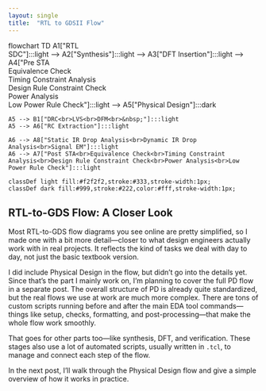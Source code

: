 ```yaml
---
layout: single
title:  "RTL to GDSII Flow"
---
```


flowchart TD
    A1["RTL<br>SDC"]:::light --> 
    A2["Synthesis"]:::light -->
    A3["DFT Insertion"]:::light -->
    A4["Pre STA<br>Equivalence Check<br>Timing Constraint Analysis<br>Design Rule Constraint Check<br>Power Analysis<br>Low Power Rule Check"]:::light -->
    A5["Physical Design"]:::dark

    A5 --> B1["DRC<br>LVS<br>DFM<br>&nbsp;"]:::light
    A5 --> A6["RC Extraction"]:::light

    A6 --> A8["Static IR Drop Analysis<br>Dynamic IR Drop Analysis<br>Signal EM"]:::light
    A6 --> A7["Post STA<br>Equivalence Check<br>Timing Constraint Analysis<br>Design Rule Constraint Check<br>Power Analysis<br>Low Power Rule Check"]:::light

    classDef light fill:#f2f2f2,stroke:#333,stroke-width:1px;
    classDef dark fill:#999,stroke:#222,color:#fff,stroke-width:1px;


## RTL-to-GDS Flow: A Closer Look

Most RTL-to-GDS flow diagrams you see online are pretty simplified, so I made one with a bit more detail—closer to what design engineers actually work with in real projects. It reflects the kind of tasks we deal with day to day, not just the basic textbook version.

I did include Physical Design in the flow, but didn’t go into the details yet. Since that’s the part I mainly work on, I’m planning to cover the full PD flow in a separate post. The overall structure of PD is already quite standardized, but the real flows we use at work are much more complex. There are tons of custom scripts running before and after the main EDA tool commands—things like setup, checks, formatting, and post-processing—that make the whole flow work smoothly.

That goes for other parts too—like synthesis, DFT, and verification. These stages also use a lot of automated scripts, usually written in `.tcl`, to manage and connect each step of the flow.

In the next post, I’ll walk through the Physical Design flow and give a simple overview of how it works in practice.
